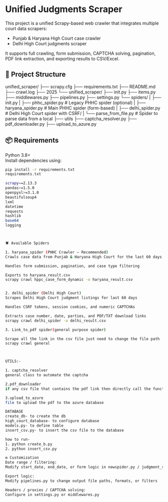 # Unified Judgments Scraper

This project is a unified Scrapy-based web crawler that integrates multiple court data scrapers:
- Punjab & Haryana High Court case crawler
- Delhi High Court judgments scraper

It supports full crawling, form submission, CAPTCHA solving, pagination, PDF link extraction, and exporting results to CSV/Excel.


## 📁 Project Structure

unified_scraper/
├── scrapy.cfg
├── requirements.txt
├── README.md
├── crawl.log
├── 2025
└── unified_scraper/
    ├── init.py
    ├── items.py
    ├── middlewares.py 
    ├── pipelines.py 
    ├── settings.py 
    └── spiders/
    |    ├── init.py
    |    ├── phhc_spider.py # Legacy PHHC spider (optional)
    |    ├── haryana_spider.py # Main PHHC spider (form-based)
    |    ├── delhi_spider.py # Delhi High Court spider with CSRF/
    |    └── parse_from_file.py # Spider to parse data from a local 
    ├── utils
        ├── captcha_resolver.py
        ├── pdf_downloader.py
        ├── upload_to_azure.py

## 📦 Requirements

Python 3.8+  
Install dependencies using:

```bash
pip install -r requirements.txt
requirements.txt

scrapy==2.13.3
pandas>=1.5.0
openpyxl>=3.1.0
beautifulsoup4
lxml
datetime
requests
hashlib
base64
logging



🕷️ Available Spiders

1. haryana_spider (PHHC Crawler – Recommended)
Crawls case data from Punjab & Haryana High Court for the last 60 days

Handles form submission, pagination, and case type filtering

Exports to haryana_result.csv
scrapy crawl hppc_case_form_dynamic -o haryana_result.csv


2. delhi_spider (Delhi High Court)
Scrapes Delhi High Court judgment listings for last 60 days

Handles CSRF tokens, session cookies, and numeric CAPTCHAs

Extracts case number, date, parties, and PDF/TXT download links
scrapy crawl delhi_spider -o delhi_result.csv

3. Link_to_pdf spider(general purpose spider)

Scrape all the link in the csv file just need to change the file path
scrapy crawl general



UTILS:-

1. captcha_resolver
general class to automate the captcha

2.pdf_downloader
if any csv file that contains the pdf link then directly call the function to download all pdf if no captcha is there

3.upload_to_azure
file to upload the pdf to the azure database

DATABASE
create_db- to create the db
high_court_database- to configure database
models.py- to define table 
insert_csv.py- to insert the csv file to the database

how to run- 
1. python create_b.py
2. python insert_csv.py 

⚙️ Customization
Date range / filtering:
Modify start_date, end_date, or form logic in newspider.py / judgment_spider.py

Export logic:
Modify pipelines.py to change output file paths, formats, or filters

Headers / proxies / CAPTCHA solving:
Configure in settings.py or middlewares.py